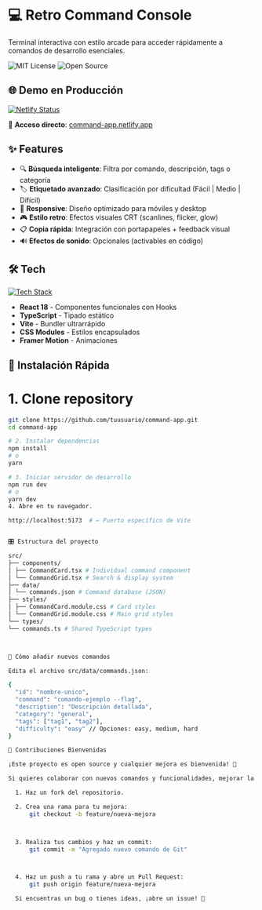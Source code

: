 # 💻 Retro Command Console

Terminal interactiva con estilo arcade para acceder rápidamente a comandos de desarrollo esenciales.

![MIT License](https://img.shields.io/badge/License-MIT-green.svg)
![Open Source](https://badgen.net/badge/Open%20Source/%E2%9C%94/blue)

## 🌐 Demo en Producción

[![Netlify Status](https://api.netlify.com/api/v1/badges/c95d3cb4-9e16-41dc-9043-364fd775448f/deploy-status)](https://command-app.netlify.app)

🔗 **Acceso directo**: [command-app.netlify.app](https://command-app.netlify.app)

## ✨ Features

- 🔍 **Búsqueda inteligente**: Filtra por comando, descripción, tags o categoría
- 🏷️ **Etiquetado avanzado**: Clasificación por dificultad (Fácil | Medio | Difícil)
- 📱 **Responsive**: Diseño optimizado para móviles y desktop
- 🎮 **Estilo retro**: Efectos visuales CRT (scanlines, flicker, glow)
- 📋 **Copia rápida**: Integración con portapapeles + feedback visual
- 🔊 **Efectos de sonido**: Opcionales (activables en código)

## 🛠️ Tech

[![Tech Stack](https://skillicons.dev/icons?i=react,ts,vite,css,vercel&theme=dark)](https://skillicons.dev)

- **React 18** - Componentes funcionales con Hooks
- **TypeScript** - Tipado estático
- **Vite** - Bundler ultrarrápido
- **CSS Modules** - Estilos encapsulados
- **Framer Motion** - Animaciones

## 🚀 Instalación Rápida


# 1. Clone repository
```bash
git clone https://github.com/tuusuario/command-app.git
cd command-app

# 2. Instalar dependencias
npm install
# o
yarn

# 3. Iniciar servidor de desarrollo
npm run dev
# o
yarn dev
4. Abre en tu navegador.

http://localhost:5173  # ← Puerto específico de Vite


🎛️ Estructura del proyecto

src/
├── components/
│ ├── CommandCard.tsx # Individual command component
│ └── CommandGrid.tsx # Search & display system
├── data/
│ └── commands.json # Command database (JSON)
├── styles/
│ ├── CommandCard.module.css # Card styles
│ └── CommandGrid.module.css # Main grid styles
└── types/
└── commands.ts # Shared TypeScript types



🔧 Cómo añadir nuevos comandos

Edita el archivo src/data/commands.json:

{
  "id": "nombre-unico",
  "command": "comando-ejemplo --flag",
  "description": "Descripción detallada",
  "category": "general",
  "tags": ["tag1", "tag2"],
  "difficulty": "easy" // Opciones: easy, medium, hard
}

🤝 Contribuciones Bienvenidas

¡Este proyecto es open source y cualquier mejora es bienvenida! 🎉

Si quieres colaborar con nuevos comandos y funcionalidades, mejorar la UI o corregir errores:

  1. Haz un fork del repositorio.

  2. Crea una rama para tu mejora:
      git checkout -b feature/nueva-mejora



  3. Realiza tus cambios y haz un commit:
      git commit -m "Agregado nuevo comando de Git" 



  4. Haz un push a tu rama y abre un Pull Request:
      git push origin feature/nueva-mejora

  Si encuentras un bug o tienes ideas, ¡abre un issue! 🚀

